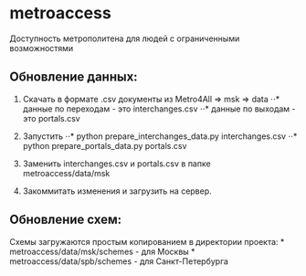 metroaccess
===========

Доступность метрополитена для людей с ограниченными возможностями


Обновление данных:
--------
1. Скачать в формате .csv документы из Metro4All => msk => data
⋅⋅* данные по переходам - это interchanges.csv
⋅⋅* данные по выходам - это portals.csv

2. Запустить
⋅⋅* python prepare_interchanges_data.py interchanges.csv
⋅⋅* python prepare_portals_data.py portals.csv

3. Заменить interchanges.csv и portals.csv в папке metroaccess/data/msk

4. Закоммитать изменения и загрузить на сервер.


Обновление схем:
--------
Схемы загружаются простым копированием в директории проекта:
    * metroaccess/data/msk/schemes - для Москвы
    * metroaccess/data/spb/schemes - для Санкт-Петербурга